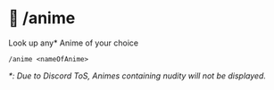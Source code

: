 # 🌸 /anime

Look up any\* Anime of your choice

`/anime <nameOfAnime>`



_\*: Due to Discord ToS, Animes containing nudity will not be displayed._
